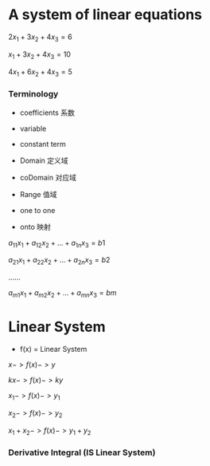 # A system of linear equations

$2x_1 + 3x_2 + 4x_3 = 6$

$x_1 + 3x_2 + 4x_3 = 10$

$4x_1 + 6x_2 + 4x_3 = 5$

### Terminology

* coefficients 系数

* variable

* constant term

* Domain 定义域

* coDomain 对应域

* Range 值域

* one to one 

* onto 映射

$a_{11}x_1 + a_{12}x_2 + ... + a_{1n}x_3 = b1$

$a_{21}x_1 + a_{22}x_2 + ... + a_{2n}x_3 = b2$

......

$a_{m1}x_1 + a_{m2}x_2 + ... + a_{mn}x_3 = bm$


# Linear System

* f(x) = Linear System

$x -> f(x) ->y$

$kx -> f(x) -> ky$

$x_1 -> f(x) -> y_1$

$x_2 -> f(x) -> y_2$

$x_1 + x_2 -> f(x) -> y_1 + y_2$

### Derivative Integral (IS Linear System)

